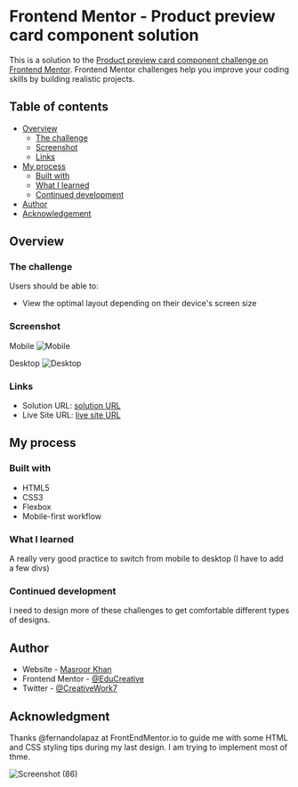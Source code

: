 # Frontend Mentor - Product preview card component solution

This is a solution to the [Product preview card component challenge on Frontend Mentor](https://www.frontendmentor.io/challenges/product-preview-card-component-GO7UmttRfa). Frontend Mentor challenges help you improve your coding skills by building realistic projects. 

## Table of contents

- [Overview](#overview)
  - [The challenge](#the-challenge)
  - [Screenshot](#screenshot)
  - [Links](#links)
- [My process](#my-process)
  - [Built with](#built-with)
  - [What I learned](#what-i-learned)
  - [Continued development](#continued-development)  
- [Author](#author)
- [Acknowledgement](#acknolwdgement)


## Overview

### The challenge

Users should be able to:

- View the optimal layout depending on their device's screen size

### Screenshot

Mobile
![Mobile](https://github.com/EduCreative/FrontEndMentor/assets/108581855/3848ad39-ea41-4d2d-8dc6-96d43d4880bf)

Desktop
![Desktop](https://github.com/EduCreative/FrontEndMentor/assets/108581855/2cb9d64c-a3e6-4cae-9e48-bc6068d62bc4)


### Links

- Solution URL: [solution URL ](https://github.com/EduCreative/FrontendMentor-stats-preview-card-component.git)
- Live Site URL: [live site URL](https://educreative.github.io/FrontendMentor-stats-preview-card-component/)

## My process

### Built with

- HTML5
- CSS3
- Flexbox
- Mobile-first workflow

### What I learned

A really very good practice to switch from mobile to desktop (I have to add a few divs)

### Continued development

I need to design more of these challenges to get comfortable different types of designs.

## Author

- Website - [Masroor Khan ](https://educreative.github.io/)
- Frontend Mentor - [@EduCreative](https://www.frontendmentor.io/profile/EduCreative)
- Twitter - [@CreativeWork7](https://www.twitter.com/Creativework7)
  
## Acknowledgment 

Thanks @fernandolapaz at FrontEndMentor.io to guide me with some HTML and CSS styling tips during my last design. I am trying to implement most of thme.

![Screenshot (86)](https://github.com/EduCreative/FrontEndMentor/assets/108581855/f133c76d-adac-4139-a6f1-1875cde2cb0e)
